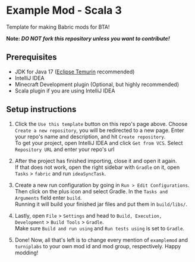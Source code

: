 # Example Mod - Scala 3

Template for making Babric mods for BTA!

**Note: *DO NOT fork this repository unless you want to contribute!***

## Prerequisites
- JDK for Java 17 ([Eclipse Temurin](https://adoptium.net/temurin/releases/) recommended)
- IntelliJ IDEA
- Minecraft Development plugin (Optional, but highly recommended)
- Scala plugin if you are using IntelliJ IDEA

## Setup instructions
   

1. Click the `Use this template` button on this repo's page above. Choose `Create a new repository`, you will be redirected to a new page. Enter your repo's name and description, and hit `Create repository`.  
   To get your project, open IntelliJ IDEA and click `Get from VCS`. Select `Repository URL` and enter your repo's url

2. After the project has finished importing, close it and open it again.  
   If that does not work, open the right sidebar with `Gradle` on it, open `Tasks` > `fabric` and run `ideaSyncTask`.

3. Create a new run configuration by going in `Run > Edit Configurations`.  
   Then click on the plus icon and select Gradle. In the `Tasks and Arguments` field enter `build`.  
   Running it will build your finished jar files and put them in `build/libs/`.

4. Lastly, open `File` > `Settings` and head to `Build, Execution, Development` > `Build Tools` > `Gradle`.  
   Make sure `Build and run using` and `Run tests using` is set to `Gradle`.

5. Done! Now, all that's left is to change every mention of `examplemod` and `turniplabs` to your own mod id and mod group, respectively. Happy modding!
